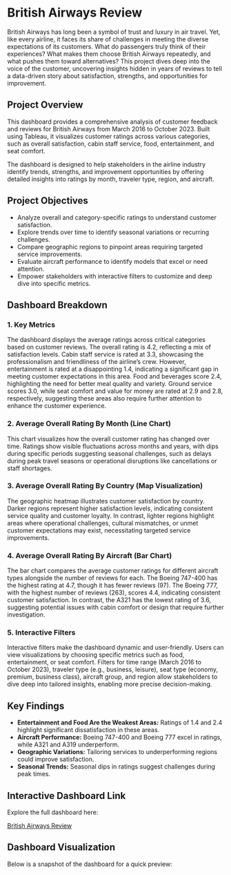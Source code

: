 # British Airways Review

British Airways has long been a symbol of trust and luxury in air travel. Yet, like every airline, it faces its share of challenges in meeting the diverse expectations of its customers. What do passengers truly think of their experiences? What makes them choose British Airways repeatedly, and what pushes them toward alternatives? This project dives deep into the voice of the customer, uncovering insights hidden in years of reviews to tell a data-driven story about satisfaction, strengths, and opportunities for improvement.

## **Project Overview**

This dashboard provides a comprehensive analysis of customer feedback and reviews for British Airways from March 2016 to October 2023. Built using Tableau, it visualizes customer ratings across various categories, such as overall satisfaction, cabin staff service, food, entertainment, and seat comfort.

The dashboard is designed to help stakeholders in the airline industry identify trends, strengths, and improvement opportunities by offering detailed insights into ratings by month, traveler type, region, and aircraft.

## **Project Objectives**

- Analyze overall and category-specific ratings to understand customer satisfaction.
- Explore trends over time to identify seasonal variations or recurring challenges.
- Compare geographic regions to pinpoint areas requiring targeted service improvements.
- Evaluate aircraft performance to identify models that excel or need attention.
- Empower stakeholders with interactive filters to customize and deep dive into specific metrics.

## **Dashboard Breakdown**

### **1. Key Metrics**

The dashboard displays the average ratings across critical categories based on customer reviews. The overall rating is 4.2, reflecting a mix of satisfaction levels. Cabin staff service is rated at 3.3, showcasing the professionalism and friendliness of the airline’s crew. However, entertainment is rated at a disappointing 1.4, indicating a significant gap in meeting customer expectations in this area. Food and beverages score 2.4, highlighting the need for better meal quality and variety. Ground service scores 3.0, while seat comfort and value for money are rated at 2.9 and 2.8, respectively, suggesting these areas also require further attention to enhance the customer experience.

### **2. Average Overall Rating By Month (Line Chart)**

This chart visualizes how the overall customer rating has changed over time. Ratings show visible fluctuations across months and years, with dips during specific periods suggesting seasonal challenges, such as delays during peak travel seasons or operational disruptions like cancellations or staff shortages.

### **3. Average Overall Rating By Country (Map Visualization)**

The geographic heatmap illustrates customer satisfaction by country. Darker regions represent higher satisfaction levels, indicating consistent service quality and customer loyalty. In contrast, lighter regions highlight areas where operational challenges, cultural mismatches, or unmet customer expectations may exist, necessitating targeted service improvements.

### **4. Average Overall Rating By Aircraft (Bar Chart)**

The bar chart compares the average customer ratings for different aircraft types alongside the number of reviews for each. The Boeing 747-400 has the highest rating at 4.7, though it has fewer reviews (97). The Boeing 777, with the highest number of reviews (263), scores 4.4, indicating consistent customer satisfaction. In contrast, the A321 has the lowest rating of 3.6, suggesting potential issues with cabin comfort or design that require further investigation.

### **5. Interactive Filters**

Interactive filters make the dashboard dynamic and user-friendly. Users can view visualizations by choosing specific metrics such as food, entertainment, or seat comfort. Filters for time range (March 2016 to October 2023), traveler type (e.g., business, leisure), seat type (economy, premium, business class), aircraft group, and region allow stakeholders to dive deep into tailored insights, enabling more precise decision-making.

## **Key Findings**

- **Entertainment and Food Are the Weakest Areas:** Ratings of 1.4 and 2.4 highlight significant dissatisfaction in these areas.
- **Aircraft Performance:** Boeing 747-400 and Boeing 777 excel in ratings, while A321 and A319 underperform.
- **Geographic Variations:** Tailoring services to underperforming regions could improve satisfaction.
- **Seasonal Trends:** Seasonal dips in ratings suggest challenges during peak times.

## **Interactive Dashboard Link**

Explore the full dashboard here: 

[British Airways Review](https://public.tableau.com/app/profile/tulsi.mandira/viz/BritishAirwaysReview_17354789714040/Dashboard1)

## **Dashboard Visualization**

Below is a snapshot of the dashboard for a quick preview:

```![Dashboard Preview](https://prod-files-secure.s3.us-west-2.amazonaws.com/d726f00f-ae88-4ffd-b00b-913fb8e98b6f/d2fe3dc3-94b9-4ff4-b7f2-8f1c50b3eea8/pic1.png)
